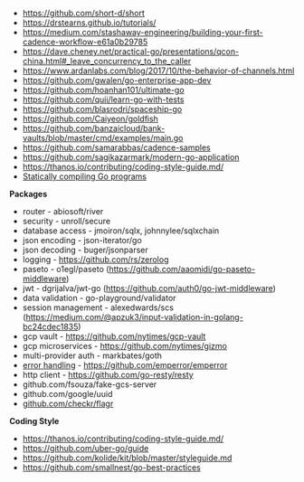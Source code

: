 - https://github.com/short-d/short
- https://drstearns.github.io/tutorials/
- https://medium.com/stashaway-engineering/building-your-first-cadence-workflow-e61a0b29785
- https://dave.cheney.net/practical-go/presentations/qcon-china.html#_leave_concurrency_to_the_caller
- https://www.ardanlabs.com/blog/2017/10/the-behavior-of-channels.html
- https://github.com/gwalen/go-enterprise-app-dev
- https://github.com/hoanhan101/ultimate-go
- https://github.com/quii/learn-go-with-tests
- https://github.com/blasrodri/spaceship-go
- https://github.com/Caiyeon/goldfish
- https://github.com/banzaicloud/bank-vaults/blob/master/cmd/examples/main.go
- https://github.com/samarabbas/cadence-samples
- https://github.com/sagikazarmark/modern-go-application
- https://thanos.io/contributing/coding-style-guide.md/
- [Statically compiling Go programs](https://www.arp242.net/static-go.html)

**Packages**

- router - abiosoft/river
- security - unroll/secure
- database access - jmoiron/sqlx, johnnylee/sqlxchain
- json encoding - json-iterator/go
- json decoding - buger/jsonparser
- logging - https://github.com/rs/zerolog
- paseto - o1egl/paseto (https://github.com/aaomidi/go-paseto-middleware)
- jwt - dgrijalva/jwt-go (https://github.com/auth0/go-jwt-middleware)
- data validation - go-playground/validator
- session management - alexedwards/scs (https://medium.com/@apzuk3/input-validation-in-golang-bc24cdec1835)
- gcp vault - https://github.com/nytimes/gcp-vault
- gcp microservices - https://github.com/nytimes/gizmo
- multi-provider auth - markbates/goth
- [error handling](https://justinas.org/best-practices-for-errors-in-go) - https://github.com/emperror/emperror
- http client - https://github.com/go-resty/resty
- github.com/fsouza/fake-gcs-server
- github.com/google/uuid
- [github.com/checkr/flagr](https://checkr.github.io/flagr/#/flagr_overview)

**Coding Style**

- https://thanos.io/contributing/coding-style-guide.md/
- https://github.com/uber-go/guide
- https://github.com/kolide/kit/blob/master/styleguide.md
- https://github.com/smallnest/go-best-practices
